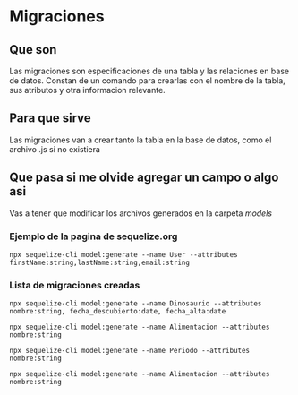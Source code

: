 # Migraciones

## Que son

Las migraciones son especificaciones de una tabla y las relaciones en base de datos. Constan de un comando para crearlas con el nombre de la tabla, sus atributos y otra informacion relevante.

## Para que sirve

Las migraciones van a crear tanto la tabla en la base de datos, como el archivo .js si no existiera

## Que pasa si me olvide agregar un campo o algo asi

Vas a tener que modificar los archivos generados en la carpeta *models*

### Ejemplo de la pagina de sequelize.org

    npx sequelize-cli model:generate --name User --attributes firstName:string,lastName:string,email:string

### Lista de migraciones creadas

    npx sequelize-cli model:generate --name Dinosaurio --attributes nombre:string, fecha_descubierto:date, fecha_alta:date

    npx sequelize-cli model:generate --name Alimentacion --attributes nombre:string

    npx sequelize-cli model:generate --name Periodo --attributes nombre:string

    npx sequelize-cli model:generate --name Alimentacion --attributes nombre:string
